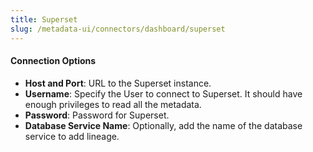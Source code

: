 ```yaml
---
title: Superset
slug: /metadata-ui/connectors/dashboard/superset
---
```


<ConnectorIntro connector="Superset"/>

<Requirements />

<MetadataIngestionService connector="Superset"/>

<h4>Connection Options</h4>

- **Host and Port**: URL to the Superset instance.
- **Username**: Specify the User to connect to Superset. It should have enough privileges to read all the metadata.
- **Password**: Password for Superset.
- **Database Service Name**: Optionally, add the name of the database service to add lineage.

<IngestionScheduleAndDeploy />

<ConnectorOutro connector="Superset" />
